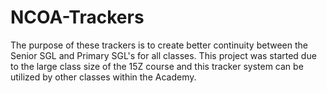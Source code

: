 # NCOA-Trackers

  The purpose of these trackers is to create better continuity between the Senior SGL and Primary SGL's for all classes. This project was started due to the large class size of the 15Z course and this tracker system can be utilized by other classes within the Academy. 
